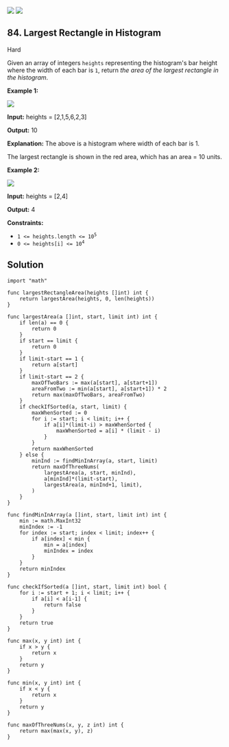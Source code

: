 [![](https://img.shields.io/github/stars/LeetCode-in-Go/LeetCode-in-Go?label=Stars&style=flat-square)](https://github.com/LeetCode-in-Go/LeetCode-in-Go)
[![](https://img.shields.io/github/forks/LeetCode-in-Go/LeetCode-in-Go?label=Fork%20me%20on%20GitHub%20&style=flat-square)](https://github.com/LeetCode-in-Go/LeetCode-in-Go/fork)

## 84\. Largest Rectangle in Histogram

Hard

Given an array of integers `heights` representing the histogram's bar height where the width of each bar is `1`, return _the area of the largest rectangle in the histogram_.

**Example 1:**

![](https://assets.leetcode.com/uploads/2021/01/04/histogram.jpg)

**Input:** heights = [2,1,5,6,2,3]

**Output:** 10

**Explanation:** The above is a histogram where width of each bar is 1. 

The largest rectangle is shown in the red area, which has an area = 10 units.

**Example 2:**

![](https://assets.leetcode.com/uploads/2021/01/04/histogram-1.jpg)

**Input:** heights = [2,4]

**Output:** 4

**Constraints:**

*   <code>1 <= heights.length <= 10<sup>5</sup></code>
*   <code>0 <= heights[i] <= 10<sup>4</sup></code>

## Solution

```golang
import "math"

func largestRectangleArea(heights []int) int {
	return largestArea(heights, 0, len(heights))
}

func largestArea(a []int, start, limit int) int {
	if len(a) == 0 {
		return 0
	}
	if start == limit {
		return 0
	}
	if limit-start == 1 {
		return a[start]
	}
	if limit-start == 2 {
		maxOfTwoBars := max(a[start], a[start+1])
		areaFromTwo := min(a[start], a[start+1]) * 2
		return max(maxOfTwoBars, areaFromTwo)
	}
	if checkIfSorted(a, start, limit) {
		maxWhenSorted := 0
		for i := start; i < limit; i++ {
			if a[i]*(limit-i) > maxWhenSorted {
				maxWhenSorted = a[i] * (limit - i)
			}
		}
		return maxWhenSorted
	} else {
		minInd := findMinInArray(a, start, limit)
		return maxOfThreeNums(
			largestArea(a, start, minInd),
			a[minInd]*(limit-start),
			largestArea(a, minInd+1, limit),
		)
	}
}

func findMinInArray(a []int, start, limit int) int {
	min := math.MaxInt32
	minIndex := -1
	for index := start; index < limit; index++ {
		if a[index] < min {
			min = a[index]
			minIndex = index
		}
	}
	return minIndex
}

func checkIfSorted(a []int, start, limit int) bool {
	for i := start + 1; i < limit; i++ {
		if a[i] < a[i-1] {
			return false
		}
	}
	return true
}

func max(x, y int) int {
	if x > y {
		return x
	}
	return y
}

func min(x, y int) int {
	if x < y {
		return x
	}
	return y
}

func maxOfThreeNums(x, y, z int) int {
	return max(max(x, y), z)
}
```